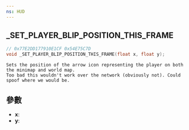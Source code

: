 ```yaml
---
ns: HUD
---
```

## _SET_PLAYER_BLIP_POSITION_THIS_FRAME

```c
// 0x77E2DD177910E1CF 0x54E75C7D
void _SET_PLAYER_BLIP_POSITION_THIS_FRAME(float x, float y);
```

```
Sets the position of the arrow icon representing the player on both the minimap and world map.  
Too bad this wouldn't work over the network (obviously not). Could spoof where we would be.  
```

## 參數
* **x**: 
* **y**: 

